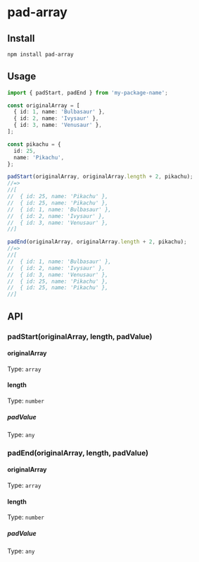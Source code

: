 # pad-array


## Install

```bash
npm install pad-array
```

## Usage

```ts
import { padStart, padEnd } from 'my-package-name';

const originalArray = [
  { id: 1, name: 'Bulbasaur' },
  { id: 2, name: 'Ivysaur' },
  { id: 3, name: 'Venusaur' },
];

const pikachu = {
  id: 25,
  name: 'Pikachu',
};

padStart(originalArray, originalArray.length + 2, pikachu);
//=>
//[
//  { id: 25, name: 'Pikachu' },
//  { id: 25, name: 'Pikachu' },
//  { id: 1, name: 'Bulbasaur' },
//  { id: 2, name: 'Ivysaur' },
//  { id: 3, name: 'Venusaur' },
//]

padEnd(originalArray, originalArray.length + 2, pikachu);
//=>
//[
//  { id: 1, name: 'Bulbasaur' },
//  { id: 2, name: 'Ivysaur' },
//  { id: 3, name: 'Venusaur' },
//  { id: 25, name: 'Pikachu' },
//  { id: 25, name: 'Pikachu' },
//]
```

## API

### padStart(originalArray, length, padValue)

#### originalArray

Type: `array`

#### length

Type: `number`

##### padValue

Type: `any`

### padEnd(originalArray, length, padValue)

#### originalArray

Type: `array`

#### length

Type: `number`

##### padValue

Type: `any`
